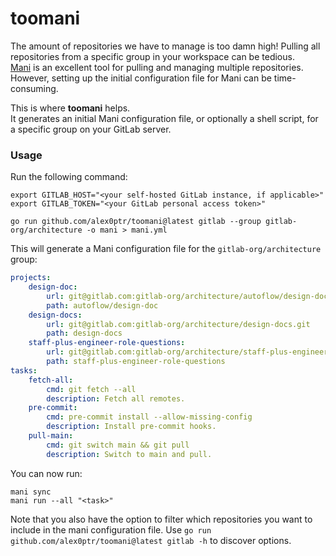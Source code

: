 # toomani

The amount of repositories we have to manage is too damn high!
Pulling all repositories from a specific group in your workspace can be tedious.  
[Mani](https://manicli.com/) is an excellent tool for pulling and managing multiple repositories.
However, setting up the initial configuration file for Mani can be time-consuming.

This is where **toomani** helps.  
It generates an initial Mani configuration file, or optionally a shell script, for a specific group on your GitLab server.

### Usage

Run the following command:

```shell
export GITLAB_HOST="<your self-hosted GitLab instance, if applicable>"
export GITLAB_TOKEN="<your GitLab personal access token>"

go run github.com/alex0ptr/toomani@latest gitlab --group gitlab-org/architecture -o mani > mani.yml
```

This will generate a Mani configuration file for the `gitlab-org/architecture` group:

```yaml
projects:
    design-doc:
        url: git@gitlab.com:gitlab-org/architecture/autoflow/design-doc.git
        path: autoflow/design-doc
    design-docs:
        url: git@gitlab.com:gitlab-org/architecture/design-docs.git
        path: design-docs
    staff-plus-engineer-role-questions:
        url: git@gitlab.com:gitlab-org/architecture/staff-plus-engineer-role-questions.git
        path: staff-plus-engineer-role-questions
tasks:
    fetch-all:
        cmd: git fetch --all
        description: Fetch all remotes.
    pre-commit:
        cmd: pre-commit install --allow-missing-config
        description: Install pre-commit hooks.
    pull-main:
        cmd: git switch main && git pull
        description: Switch to main and pull.
```

You can now run:

```shell
mani sync
mani run --all "<task>"
```

Note that you also have the option to filter which repositories you want to include in the mani configuration file.
Use `go run github.com/alex0ptr/toomani@latest gitlab -h` to discover options.